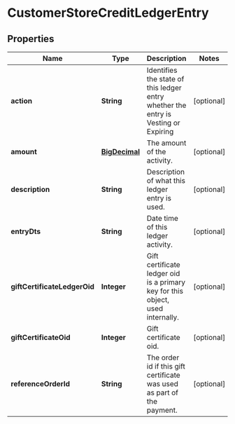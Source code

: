 
# CustomerStoreCreditLedgerEntry

## Properties
Name | Type | Description | Notes
------------ | ------------- | ------------- | -------------
**action** | **String** | Identifies the state of this ledger entry whether the entry is Vesting or Expiring |  [optional]
**amount** | [**BigDecimal**](BigDecimal.md) | The amount of the activity. |  [optional]
**description** | **String** | Description of what this ledger entry is used. |  [optional]
**entryDts** | **String** | Date time of this ledger activity. |  [optional]
**giftCertificateLedgerOid** | **Integer** | Gift certificate ledger oid is a primary key for this object, used internally. |  [optional]
**giftCertificateOid** | **Integer** | Gift certificate oid. |  [optional]
**referenceOrderId** | **String** | The order id if this gift certificate was used as part of the payment. |  [optional]




